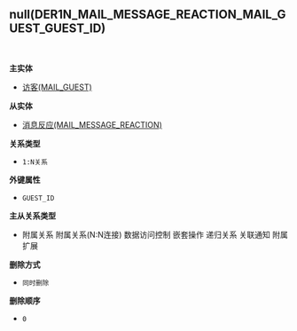 ## null(DER1N_MAIL_MESSAGE_REACTION_MAIL_GUEST_GUEST_ID) <!-- {docsify-ignore-all} -->



<br>
<p class="panel-title"><b>主实体</b></p>

* [访客(MAIL_GUEST)](module/mail/mail_guest)

<p class="panel-title"><b>从实体</b></p>

* [消息反应(MAIL_MESSAGE_REACTION)](module/mail/mail_message_reaction)

<p class="panel-title"><b>关系类型</b></p>

* `1:N关系`

<p class="panel-title"><b>外键属性</b></p>

* `GUEST_ID`

<p class="panel-title"><b>主从关系类型</b></p>

* <i class="fa fa-square"/></i> 附属关系 <i class="fa fa-square"/></i> 附属关系(N:N连接) <i class="fa fa-square"/></i> 数据访问控制 <i class="fa fa-square"/></i> 嵌套操作 <i class="fa fa-square"/></i> 递归关系 <i class="fa fa-square"/></i> 关联通知 <i class="fa fa-square"/></i> 附属扩展

<p class="panel-title"><b>删除方式</b></p>

* `同时删除`

<p class="panel-title"><b>删除顺序</b></p>

* `0`
